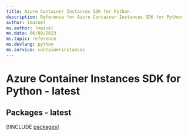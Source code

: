```yaml
---
title: Azure Container Instances SDK for Python
description: Reference for Azure Container Instances SDK for Python
author: lmazuel
ms.author: lmazuel
ms.data: 06/09/2023
ms.topic: reference
ms.devlang: python
ms.service: containerinstances
---
```

# Azure Container Instances SDK for Python - latest
## Packages - latest
[!INCLUDE [packages](container-instances-index.md)]